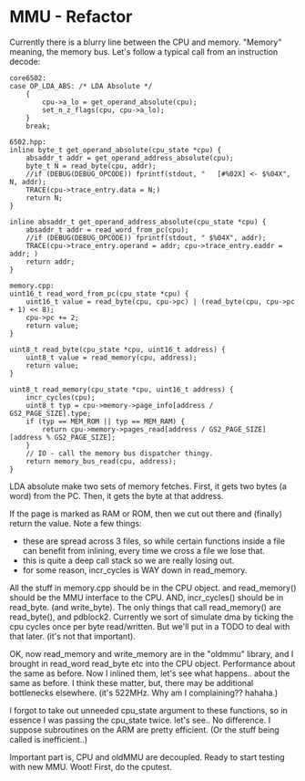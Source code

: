 # MMU - Refactor

Currently there is a blurry line between the CPU and memory. "Memory" meaning, the memory bus. Let's follow a typical call from an instruction decode:

```
core6502:
case OP_LDA_ABS: /* LDA Absolute */
    {
        cpu->a_lo = get_operand_absolute(cpu);
        set_n_z_flags(cpu, cpu->a_lo);
    }
    break;

6502.hpp:
inline byte_t get_operand_absolute(cpu_state *cpu) {
    absaddr_t addr = get_operand_address_absolute(cpu);
    byte_t N = read_byte(cpu, addr);
    //if (DEBUG(DEBUG_OPCODE)) fprintf(stdout, "   [#%02X] <- $%04X", N, addr);
    TRACE(cpu->trace_entry.data = N;)
    return N;
}

inline absaddr_t get_operand_address_absolute(cpu_state *cpu) {
    absaddr_t addr = read_word_from_pc(cpu);
    //if (DEBUG(DEBUG_OPCODE)) fprintf(stdout, " $%04X", addr);
    TRACE(cpu->trace_entry.operand = addr; cpu->trace_entry.eaddr = addr; )
    return addr;
}

memory.cpp:
uint16_t read_word_from_pc(cpu_state *cpu) {
    uint16_t value = read_byte(cpu, cpu->pc) | (read_byte(cpu, cpu->pc + 1) << 8);
    cpu->pc += 2;
    return value;
}

uint8_t read_byte(cpu_state *cpu, uint16_t address) {
    uint8_t value = read_memory(cpu, address);
    return value;
}

uint8_t read_memory(cpu_state *cpu, uint16_t address) {
    incr_cycles(cpu);
    uint8_t typ = cpu->memory->page_info[address / GS2_PAGE_SIZE].type;
    if (typ == MEM_ROM || typ == MEM_RAM) {
        return cpu->memory->pages_read[address / GS2_PAGE_SIZE][address % GS2_PAGE_SIZE];
    }
    // IO - call the memory bus dispatcher thingy.
    return memory_bus_read(cpu, address);
}
```

LDA absolute make two sets of memory fetches. First, it gets two bytes (a word) from the PC. Then, it gets the byte at that address.

If the page is marked as RAM or ROM, then we cut out there and (finally) return the value. Note a few things:
* these are spread across 3 files, so while certain functions inside a file can benefit from inlining, every time we cross a file we lose that.
* this is quite a deep call stack so we are really losing out.
* for some reason, incr_cycles is WAY down in read_memory.

All the stuff in memory.cpp should be in the CPU object. and read_memory() should be the MMU interface to the CPU. AND, incr_cycles() should be in read_byte. (and write_byte).
The only things that call read_memory() are read_byte(), and pdblock2. Currently we sort of simulate dma by ticking the cpu cycles once per byte read/written. But we'll put in a TODO to deal with that later. (it's not that important).

OK, now read_memory and write_memory are in the "oldmmu" library, and I brought in read_word read_byte etc into the CPU object. Performance about the same as before. Now I inlined them, let's see what happens..
about the same as before. I think these matter, but, there may be additional bottlenecks elsewhere. (it's 522MHz. Why am I complaining?? hahaha.)

I forgot to take out unneeded cpu_state argument to these functions, so in essence I was passing the cpu_state twice. let's see.. No difference. I suppose subroutines on the ARM are pretty efficient. (Or the stuff being called is inefficient..)

Important part is, CPU and oldMMU are decoupled. Ready to start testing with new MMU. Woot! First, do the cputest.